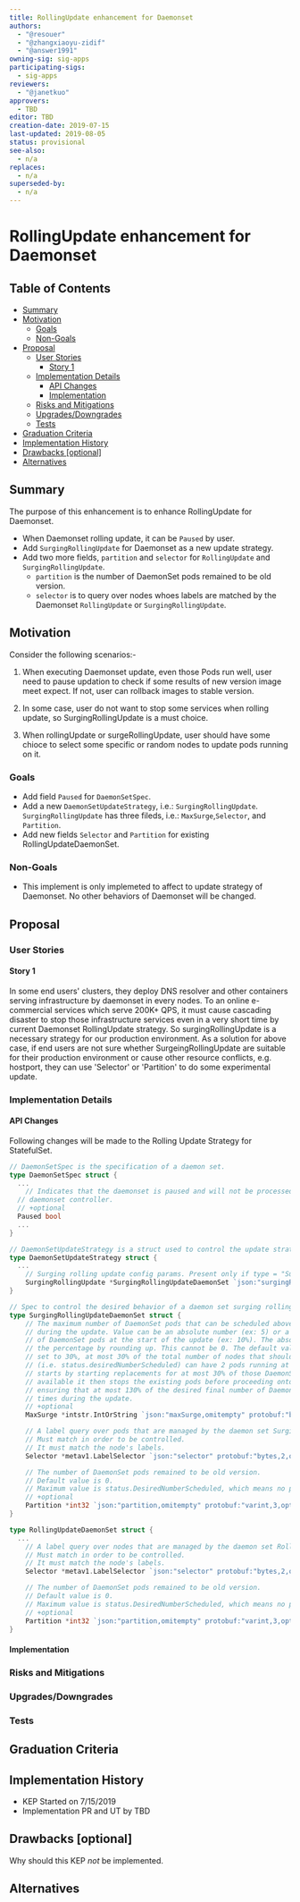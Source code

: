 ```yaml
---
title: RollingUpdate enhancement for Daemonset
authors:
  - "@resouer"
  - "@zhangxiaoyu-zidif"
  - "@answer1991"
owning-sig: sig-apps
participating-sigs:
  - sig-apps
reviewers:
  - "@janetkuo"
approvers:
  - TBD
editor: TBD
creation-date: 2019-07-15
last-updated: 2019-08-05
status: provisional
see-also:
  - n/a
replaces:
  - n/a
superseded-by:
  - n/a
---
```


# RollingUpdate enhancement for Daemonset

## Table of Contents

<!-- toc -->
- [Summary](#summary)
- [Motivation](#motivation)
  - [Goals](#goals)
  - [Non-Goals](#non-goals)
- [Proposal](#proposal)
  - [User Stories](#user-stories)
    - [Story 1](#story-1)
  - [Implementation Details](#implementation-details)
    - [API Changes](#api-changes)
    - [Implementation](#implementation)
  - [Risks and Mitigations](#risks-and-mitigations)
  - [Upgrades/Downgrades](#upgradesdowngrades)
  - [Tests](#tests)
- [Graduation Criteria](#graduation-criteria)
- [Implementation History](#implementation-history)
- [Drawbacks [optional]](#drawbacks-optional)
- [Alternatives](#alternatives)
<!-- /toc -->

## Summary

The purpose of this enhancement is to enhance RollingUpdate for Daemonset.
  - When Daemonset rolling update, it can be `Paused` by user.
  - Add `SurgingRollingUpdate` for Daemonset as a new update strategy.
  - Add two more fields, `partition` and `selector` for `RollingUpdate` and `SurgingRollingUpdate`.
    - `partition` is the number of DaemonSet pods remained to be old version.
    - `selector` is to query over nodes whoes labels are matched by the Daemonset `RollingUpdate` or `SurgingRollingUpdate`.


## Motivation

Consider the following scenarios:-

1. When executing Daemonset update, even those Pods run well, user need to pause updation to check if  some results of new version image meet expect. If not, user can rollback images to stable version.

1. In some case, user do not want to stop some services when rolling update, so SurgingRollingUpdate is a must choice.

1. When rollingUpdate or surgeRollingUpdate, user should have some chioce to select some specific or random nodes to update pods running on it.

### Goals

- Add field `Paused` for `DaemonSetSpec`.
- Add a new  `DaemonSetUpdateStrategy`, i.e.: `SurgingRollingUpdate`. `SurgingRollingUpdate` has three fileds, i.e.: `MaxSurge`,`Selector`, and `Partition`.
- Add new fields `Selector` and `Partition` for existing RollingUpdateDaemonSet.

### Non-Goals
- This implement is only implemeted to affect to update strategy of Daemonset. No other behaviors of Daemonset will be changed.

## Proposal

### User Stories

#### Story 1
In some end users' clusters, they deploy DNS resolver and other containers serving infrastructure by daemonset in every nodes. To an online e-commercial services which serve 200K+ QPS, it must cause cascading disaster to stop those infrastructure services even in a very short time by current Daemonset RollingUpdate strategy. So surgingRollingUpdate is a necessary strategy for our production environment. 
As a solution for above case, if end users are not sure whether SurgeingRollingUpdate are suitable for their production environment or cause other resource conflicts, e.g. hostport, they can use 'Selector' or 'Partition' to do some experimental update.

### Implementation Details

#### API Changes

Following changes will be made to the Rolling Update Strategy for StatefulSet.

```go
// DaemonSetSpec is the specification of a daemon set.
type DaemonSetSpec struct {
  ...
    // Indicates that the daemonset is paused and will not be processed by the
  // daemonset controller.
  // +optional
  Paused bool
  ...
}
```

```go
// DaemonSetUpdateStrategy is a struct used to control the update strategy for a DaemonSet.
type DaemonSetUpdateStrategy struct {
  ...
	// Surging rolling update config params. Present only if type = "SurgingRollingUpdate".
	SurgingRollingUpdate *SurgingRollingUpdateDaemonSet `json:"surgingRollingUpdate,omitempty" protobuf:"bytes,3,opt,name=surgingRollingUpdate"`
}
```

```go
// Spec to control the desired behavior of a daemon set surging rolling update.
type SurgingRollingUpdateDaemonSet struct {
	// The maximum number of DaemonSet pods that can be scheduled above the desired number of pods
	// during the update. Value can be an absolute number (ex: 5) or a percentage of the total number
	// of DaemonSet pods at the start of the update (ex: 10%). The absolute number is calculated from
	// the percentage by rounding up. This cannot be 0. The default value is 1. Example: when this is
	// set to 30%, at most 30% of the total number of nodes that should be running the daemon pod
	// (i.e. status.desiredNumberScheduled) can have 2 pods running at any given time. The update
	// starts by starting replacements for at most 30% of those DaemonSet pods. Once the new pods are
	// available it then stops the existing pods before proceeding onto other DaemonSet pods, thus
	// ensuring that at most 130% of the desired final number of DaemonSet  pods are running at all
	// times during the update.
	// +optional
	MaxSurge *intstr.IntOrString `json:"maxSurge,omitempty" protobuf:"bytes,1,opt,name=maxSurge"`

	// A label query over pods that are managed by the daemon set SurgingRollingUpdate.
	// Must match in order to be controlled.
	// It must match the node's labels.
	Selector *metav1.LabelSelector `json:"selector" protobuf:"bytes,2,opt,name=selector"`

	// The number of DaemonSet pods remained to be old version.
	// Default value is 0.
	// Maximum value is status.DesiredNumberScheduled, which means no pod will be updated.
	// +optional
	Partition *int32 `json:"partition,omitempty" protobuf:"varint,3,opt,name=partition"`
}
```

```go
type RollingUpdateDaemonSet struct {
  ...
	// A label query over nodes that are managed by the daemon set RollingUpdate.
	// Must match in order to be controlled.
	// It must match the node's labels.
	Selector *metav1.LabelSelector `json:"selector" protobuf:"bytes,2,opt,name=selector"`

	// The number of DaemonSet pods remained to be old version.
	// Default value is 0.
	// Maximum value is status.DesiredNumberScheduled, which means no pod will be updated.
	// +optional
	Partition *int32 `json:"partition,omitempty" protobuf:"varint,3,opt,name=partition"`
}
```

#### Implementation


### Risks and Mitigations

### Upgrades/Downgrades

### Tests

## Graduation Criteria

## Implementation History

- KEP Started on 7/15/2019
- Implementation PR and UT by TBD

## Drawbacks [optional]

Why should this KEP _not_ be implemented.

## Alternatives


